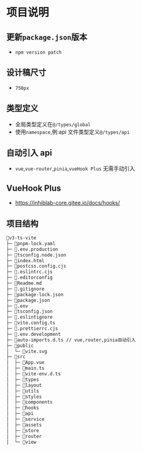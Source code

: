 # 项目说明

## 更新`package.json`版本

- `npm version patch`

## 设计稿尺寸

- `750px`

## 类型定义

- 全局类型定义在`@/types/global`
- 使用`namespace`,例:api 文件类型定义`@/types/api`

## 自动引入 api

- `vue`,`vue-router`,`pinia`,`vueHook Plus` 无需手动引入

## VueHook Plus
- https://inhiblab-core.gitee.io/docs/hooks/


## 项目结构

```sh
📁v3-ts-vite
├─ 📄pnpm-lock.yaml
├─ 📄.env.production
├─ 📄tsconfig.node.json
├─ 📄index.html
├─ 📄postcss.config.cjs
├─ 📄.eslintrc.cjs
├─ 📄.editorconfig
├─ 📄Readme.md
├─ 📄.gitignore
├─ 📄package-lock.json
├─ 📄package.json
├─ 📄.env
├─ 📄tsconfig.json
├─ 📄.eslintignore
├─ 📄vite.config.ts
├─ 📄.prettierrc.cjs
├─ 📄.env.development
├─ 📄auto-imports.d.ts // vue,router,pinia自动引入
├─ 📁public
│  └─ 📄vite.svg
├─ 📁src
│  ├─ 📄App.vue
│  ├─ 📄main.ts
│  ├─ 📄vite-env.d.ts
│  ├─ 📁types
│  ├─ 📁layout
│  ├─ 📁utils
│  ├─ 📁styles
│  ├─ 📁components
│  ├─ 📁hooks
│  ├─ 📁api
│  ├─ 📁service
│  ├─ 📁assets
│  ├─ 📁store
│  ├─ 📁router
│  └─ 📁view

```
